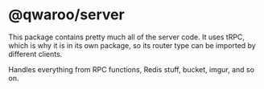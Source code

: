 # @qwaroo/server

This package contains pretty much all of the server code. It uses tRPC, which is why it is in its own package, so its router type can be imported by different clients.

Handles everything from RPC functions, Redis stuff, bucket, imgur, and so on.
